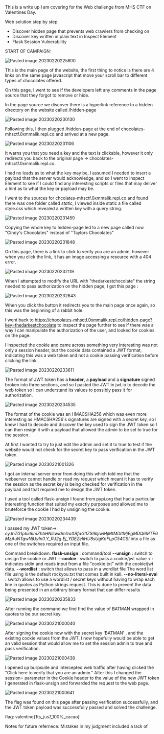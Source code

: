 This is a write up I am covering for the Web challenge from MHS CTF on Valentines Day.

Web solution step by step
* Discover hidden page that prevents web crawlers from checking on
* Discover key written in plain text in Inspect Element
* Flask Session Vulnerability



START OF CAMPAIGN: 


![Pasted image 20230220225800](https://user-images.githubusercontent.com/125948172/220257538-bd241865-6442-4245-af61-2ac20f09facf.png)


 This is the main page of the website, the first thing to notice is there are 4 links on the same page javascript that move your scroll bar to different types of chocolates offered.

On this page, I went to see if the developers left any comments in the page source that they forgot to remove or hide.


In the page source we discover there is a hyperlink reference to a hidden directory on the website called /hidden-page
 
 

![Pasted image 20230220230130](https://user-images.githubusercontent.com/125948172/220257675-ca55f8d5-39bf-4a83-8b02-aee0152bff4c.png)



Following this, I then plugged /hidden-page at the end of chocolates-mhsctf.0xmmalik.repl.co and arrived at a new page. 



![Pasted image 20230220231106](https://user-images.githubusercontent.com/125948172/220257694-bf86594c-8a15-42ea-9879-89b064440a44.png)


It warns you that you need a key and the text is clickable, however it only redirects you back to the original page -> chocolates-mhsctf.0xmmalik.repl.co.

I had no leads as to what the key may be, I assumed I needed to insert a payload that the server would acknowledge, and so I went to Inspect Element to see if I could find any interesting scripts or files that may deliver a hint as to what the key or payload may be. 





I went to the sources for chcolates-mhsctf.0xmmalik.repl.co and found there was one folder called *static*, I viewed inside static a file called style.css which revealed a written key with a query string. 




![Pasted image 20230220231459](https://user-images.githubusercontent.com/125948172/220257731-150d7480-b17f-401e-bae3-05d343e9e151.png)



Copying the whole key to hidden-page led to a new page called now "Cindy's Chocolates" instead of "Taylors Chocolates"





![Pasted image 20230220231848](https://user-images.githubusercontent.com/125948172/220257751-0b3761b7-20da-44d6-8576-476bf52fd8ee.png)




On this page, there is a link to click to verify you are an admin, however when you click the link, it has an image accessing a resource with a 404 error. 


![Pasted image 20230220232119](https://user-images.githubusercontent.com/125948172/220257788-5c167ac0-c5cb-40c3-890e-e4e29b69ee0c.png)



When I attempted to modify the URL with "thedarkestchocolate" the string needed to pass authorization on the hidden page, I got this page :


![Pasted image 20230220232643](https://user-images.githubusercontent.com/125948172/220257809-6255a1f5-d225-4fee-99aa-cd73ed073626.png)



When you click the button it redirects you to the main page once again, so this was the beginning of a rabbit hole.


I went back to https://chocolates-mhsctf.0xmmalik.repl.co/hidden-page?key=thedarkestchocolate
to inspect the page further to see if there was a way I can manipulate the authorization of the user, and looked for cookies on the page. 


I inspected the cookie and came across something very interesting was not only a session header, but the cookie data contained a JWT format, indicating this was a web token and not a cookie passing verification before clicking the link. 



![Pasted image 20230220233611](https://user-images.githubusercontent.com/125948172/220257855-db21edbc-0a16-4a73-bf9e-549516ac174f.png)



The format of JWT token has a **header**, a **payload** and a **signature** signed broken into three sections, and so I pasted the JWT in jwt.io to decode the web token so I can understand its values to possibly pass it for authorization. 





![Pasted image 20230220234535](https://user-images.githubusercontent.com/125948172/220257911-f52424f5-3691-439d-8d8c-7d124df86ffc.png)



The format of the cookie was an HMACSHA256 which was even more interesting as HMACSHA256's signatures are signed with a secret key, so I knew I had to decode and discover the key used to sign the JWT token so I can then resign it with a payload that allowed the admin to be set to true for the session .

At first I wanted to try to just edit the admin and set it to true to test if the website would not check for the secret key to pass verification in the JWT token.





![Pasted image 20230221001326](https://user-images.githubusercontent.com/125948172/220257943-816394c7-f8ea-4362-b436-0c7111a5b0d5.png)


 I got an internal server error from doing this which told me that the webserver cannot handle or read my request which meant it has to verify the session as the secret key is being checked for verification in the payload and that required me to design the JWT token. 



I used a tool called flask-unsign I found from pypi.org that had a particular interesting function that suited my exactly purposes and allowed me to bruteforce the cookie I had by unsigning the cookie.




![Pasted image 20230220234439](https://user-images.githubusercontent.com/125948172/220257973-23e7e338-5e98-4fd5-80f7-ade1c98407ed.png)

I passed my JWT token-> *eyJhZG1pbiI6ImZhbHNlIiwidmlzaXRfdGltZSI6IjIwMjMtMDItMjEgMDQ6MTE6MzAuNTgwNjUyIn0.Y_RJ2g.Ej_YDEZeliHU8sUgKnFLpC54CSI*   into a file as one of the switches required an input file.

Command breakdown:
**flask-unsign** : command/tool
**--unsign** : switch to unsign the cookie or JWT
**--cookie** : switch to pass a cookie/jwt value
< : indicates stdin and reads input from a file  "cookie.txt" with the cookie/jwt data. 
**--wordlist** : switch that allows to pass in a wordlist file
The word list file using is the default rockyou.txt that comes built in kali.
**--no-literal-eval** : switch allows to use a wordlist / secret keys without having to wrap each line in quotes as Python strings request. This is done to prevent the data being presented in an arbitrary binary format that can differ results



![Pasted image 20230220235833](https://user-images.githubusercontent.com/125948172/220258021-d4659fa8-6e06-4c02-afca-3781618a102c.png)



After running the command we find find the value of BATMAN wrapped in quotes to be our secret key.




![Pasted image 20230221000040](https://user-images.githubusercontent.com/125948172/220258048-73510b0c-5bcc-4b6b-9324-0c1a79fe0d4c.png)



After signing the cookie now with the secret key 'BATMAN' , and the existing cookie values from the JWT, I now hopefully would be able to get an valid  session that would allow me to set the session  admin to true and pass verification.


![Pasted image 20230221000438](https://user-images.githubusercontent.com/125948172/220258147-88236cdd-b72c-4203-a4ca-f20be59ff9b1.png)




I opened up burpsuite and intercepted web traffic after having clicked the "Click here to verify that you are an admin." After this I changed the session= parameter in the Cookie header to the value of the new JWT token I generated in flask-unsign and forwarded the request to the web page.





![Pasted image 20230221000641](https://user-images.githubusercontent.com/125948172/220258180-84181108-67ab-4d5f-aee5-7252a0f272ae.png)


The flag was found on this page after passing verification successfully, and the JWT token payload was successfully passed and solved the challenge. 

flag: valentine{1ts_jus7_100%_cacao}


Notes for future refernece: Mistakes in my judgment included a lack of 



